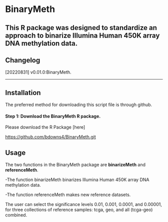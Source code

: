 # BinaryMeth


This R package was designed to standardize an approach to binarize Illumina Human 450K array DNA methylation data.
---

## Changelog
[20220831] v0.01.0:BinaryMeth.

---

## Installation

The preferred method for downloading this script file is through github.


#### Step 1: Download the BinaryMeth R package.

Please download the R Package [here] 

https://github.com/bdowns4/BinaryMeth.git

## Usage

The two functions in the BinaryMeth package are **binarizeMeth** and **referenceMeth**.

-The function binarizeMeth binarizes Illumina Human 450K array DNA methylation data.

-The function referenceMeth makes new reference datasets.

The user can select the significance levels 0.01, 0.001, 0.0001, and 0.00001, for three collections of reference samples: tcga, geo, and all (tcga-geo) combined.
